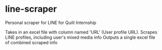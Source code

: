 # line-scraper

Personal scraper for LINE for Quilt Internship

Takes in an excel file with column named 'URL' (User profile URL).
Scrapes LINE profiles, including user's mixed media info
Outputs a single excel file of combined scraped info
